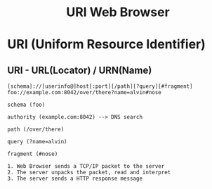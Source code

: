 <!-- HEADER -->
<div align="center">
  <h1 align="center">URI Web Browser</h1>
</div>

# URI (Uniform Resource Identifier)

## URI - URL(Locator) / URN(Name)

```
[schema]://[userinfo@]host[:port][/path][?query][#fragment]
foo://example.com:8042/over/there?name=alvin#nose

schema (foo)
 
authority (example.com:8042) --> DNS search
 
path (/over/there)
 
query (?name=alvin)
 
fragment (#nose)
```

```
1. Web Browser sends a TCP/IP packet to the server
2. The server unpacks the packet, read and interpret
3. The server sends a HTTP response message
```